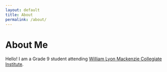 ```yaml
---
layout: default
title: About
permalink: /about/
---
```


# About Me
Hello! I am a Grade 9 student attending [William Lyon Mackenzie Collegiate Institute](http://wlmac.ca/).
